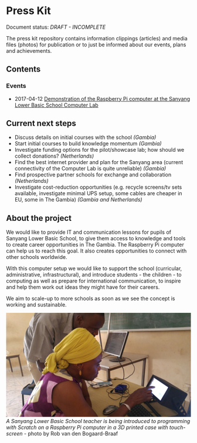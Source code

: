 # Press Kit

Document status: *DRAFT - INCOMPLETE*

The press kit repository contains information clippings (articles) and media files (photos) for publication or to just be informed about our events, plans and achievements.


## Contents

### Events

- 2017-04-12 [Demonstration of the Raspberry Pi computer at the Sanyang Lower Basic School Computer Lab](20170412-sanyang-computer-lab-raspberrypi-demonstration)

## Current next steps

- Discuss details on initial courses with the school *(Gambia)*
- Start initial courses to build knowledge momentum *(Gambia)*
- Investigate funding options for the pilot/showcase lab; how should we collect donations? *(Netherlands)*
- Find the best internet provider and plan for the Sanyang area (current connectivity of the Computer Lab is quite unreliable) *(Gambia)*
- Find prospective partner schools for exchange and collaboration *(Netherlands)*
- Investigate cost-reduction opportunities (e.g. recycle screens/tv sets available, investigate minimal UPS setup, some cables are cheaper in EU, some in The Gambia) *(Gambia and Netherlands)*

## About the project

We would like to provide IT and communication lessons for pupils of Sanyang Lower Basic School,
to give them access to knowledge and tools to create career opportunities in The Gambia.
The Raspberry Pi computer can help us to reach this goal. It also creates opportunities to
connect with other schools worldwide.

With this computer setup we would like to support the school (curricular, administrative,
infrastructural), and introduce students - the children - to computing as well as prepare
for international communication, to inspire and help them work out ideas they might
have for their careers.

We aim to scale-up to more schools as soon as we see the concept is working and sustainable.

![A Sanyang Lower Basic School teacher is being introduced to programming with Sratch on a Raspberry Pi computer in a 3D printed case with touch-screen - photo by Rob van den Bogaard-Braaf](media/20170411_135732_web.jpg)
*A Sanyang Lower Basic School teacher is being introduced to programming with Scratch on a Raspberry Pi computer in a 3D printed case with touch-screen* - photo by Rob van den Bogaard-Braaf
